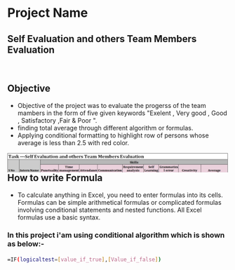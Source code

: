 
# Project Name
## Self Evaluation and others Team Members Evaluation
<br/>

## Objective 
- Objective of the project was to evaluate the progerss of the team mambers in the form of five given keywords "Exelent , Very good , Good , Satisfactory ,Fair & Poor ". 
- finding total average through different algorithm or formulas.
- Applying conditional formatting to highlight row of persons whose average is less than 2.5 with red color.

 <img align="left" src="https://github.com/adsingh007/adsingh007/blob/main/1.jpg" />
 
## How to write Formula

- To calculate anything in Excel, you need to enter formulas into its cells. Formulas can be simple arithmetical formulas or complicated formulas involving conditional statements and nested functions. All Excel formulas use a basic syntax.

### In this project i'am using conditional algorithm which is shown as below:-

```sh
=IF(logicaltest=[value_if_true],[Value_if_false])
```

 
 
 
